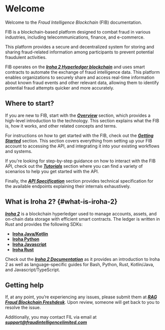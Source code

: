 # Welcome

Welcome to the *Fraud Intelligence Blockchain* (FIB) documentation.

FIB is a blockchain-based platform designed to combat fraud in various industries, including telecommunications, finance, and e-commerce.

This platform provides a secure and decentralized system for storing and sharing fraud-related information among participants to prevent potential fraudulent activities.

FIB operates on the [***Iroha 2 Hyperledger blockchain***](/#what-is-iroha-2) and uses smart contracts to automate the exchange of fraud intelligence data. This platform enables organizations to securely share and access real-time information about known fraud events and other relevant data, allowing them to identify potential fraud attempts quicker and more accurately.

## Where to start?

If you are new to FIB, start with the [***Overview***](./Overview.md) section, which provides a high-level introduction to the technology. This section explains what the FIB is, how it works, and other related concepts and terms.

For instructions on how to get started with the FIB, check out the [***Getting Started***](./Getting_started.md) section. This section covers everything from setting up your FIB account to accessing the API, and integrating it into your existing workflows and systems.

If you're looking for step-by-step guidance on how to interact with the FIB API, check out the [***Tutorials***](./Tutorials.md) section where you can find a variety of scenarios to help you get started with the API.

Finally, the [***API Specification***](./API_Specification.md) section provides technical specification for the available endpoints explaining their internals exhaustively.

## What is Iroha 2? {#what-is-iroha-2}

[***Iroha 2***](https://github.com/hyperledger/iroha/tree/iroha2) is a blockchain hyperledger used to manage accounts, assets, and on-chain data storage with efficient smart contracts. The ledger is written in Rust and provides the following SDKs:

- [**Iroha Java/Kotlin**](https://github.com/hyperledger/iroha-java/tree/iroha2-main)
- [**Iroha Python**](https://github.com/hyperledger/iroha-python/tree/iroha2)
- [**Iroha Javascript**](https://github.com/hyperledger/iroha-javascript/tree/iroha2)
- [**Iroha Rust**](https://github.com/hyperledger/iroha/tree/iroha2-lts/client)

Check out the [***Iroha 2 Documentation***](https://hyperledger.github.io/iroha-2-docs/) as it provides an introduction to Iroha 2 as well as language-specific guides for Bash, Python, Rust, Kotlin/Java, and Javascript/TypeScript.

## Getting help

If, at any point, you’re experiencing any issues, please submit them at [***RAG Fraud Blockchain Freshdesk***](https://ragfraudblockchain.freshdesk.com/a/dashboard/default). Upon review, someone will get back to you to resolve the issue.

Additionally, you may contact FIL via email at ***[support@fraudintelligencelimited.com](mailto:support@fraudintelligencelimited.com)***
